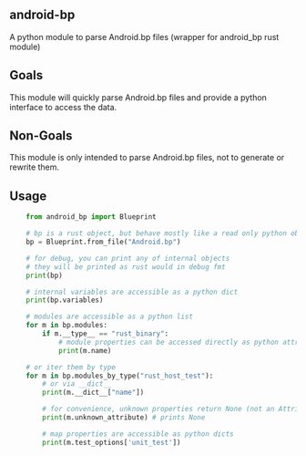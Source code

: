 ## android-bp

A python module to parse Android.bp files (wrapper for android_bp rust module)

## Goals

This module will quickly parse Android.bp files and provide a python interface to access the data.

## Non-Goals

This module is only intended to parse Android.bp files, not to generate or rewrite them.

## Usage

```python
    from android_bp import Blueprint

    # bp is a rust object, but behave mostly like a read only python object
    bp = Blueprint.from_file("Android.bp")

    # for debug, you can print any of internal objects
    # they will be printed as rust would in debug fmt
    print(bp)

    # internal variables are accessible as a python dict
    print(bp.variables)

    # modules are accessible as a python list
    for m in bp.modules:
        if m.__type__ == "rust_binary":
            # module properties can be accessed directly as python attributes
            print(m.name)

    # or iter them by type
    for m in bp.modules_by_type("rust_host_test"):
        # or via __dict__
        print(m.__dict__["name"])

        # for convenience, unknown properties return None (not an AttributeError)
        print(m.unknown_attribute) # prints None

        # map properties are accessible as python dicts
        print(m.test_options['unit_test'])
```
